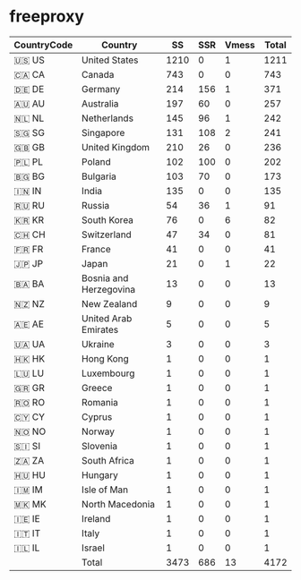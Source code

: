 # freeproxy

|CountryCode|Country|SS|SSR|Vmess|Total|
|  ----  | ----  |  ----  | ----  |  ----  | ----  |
|🇺🇸 US|United States|1210|0|1|1211|
|🇨🇦 CA|Canada|743|0|0|743|
|🇩🇪 DE|Germany|214|156|1|371|
|🇦🇺 AU|Australia|197|60|0|257|
|🇳🇱 NL|Netherlands|145|96|1|242|
|🇸🇬 SG|Singapore|131|108|2|241|
|🇬🇧 GB|United Kingdom|210|26|0|236|
|🇵🇱 PL|Poland|102|100|0|202|
|🇧🇬 BG|Bulgaria|103|70|0|173|
|🇮🇳 IN|India|135|0|0|135|
|🇷🇺 RU|Russia|54|36|1|91|
|🇰🇷 KR|South Korea|76|0|6|82|
|🇨🇭 CH|Switzerland|47|34|0|81|
|🇫🇷 FR|France|41|0|0|41|
|🇯🇵 JP|Japan|21|0|1|22|
|🇧🇦 BA|Bosnia and Herzegovina|13|0|0|13|
|🇳🇿 NZ|New Zealand|9|0|0|9|
|🇦🇪 AE|United Arab Emirates|5|0|0|5|
|🇺🇦 UA|Ukraine|3|0|0|3|
|🇭🇰 HK|Hong Kong|1|0|0|1|
|🇱🇺 LU|Luxembourg|1|0|0|1|
|🇬🇷 GR|Greece|1|0|0|1|
|🇷🇴 RO|Romania|1|0|0|1|
|🇨🇾 CY|Cyprus|1|0|0|1|
|🇳🇴 NO|Norway|1|0|0|1|
|🇸🇮 SI|Slovenia|1|0|0|1|
|🇿🇦 ZA|South Africa|1|0|0|1|
|🇭🇺 HU|Hungary|1|0|0|1|
|🇮🇲 IM|Isle of Man|1|0|0|1|
|🇲🇰 MK|North Macedonia|1|0|0|1|
|🇮🇪 IE|Ireland|1|0|0|1|
|🇮🇹 IT|Italy|1|0|0|1|
|🇮🇱 IL|Israel|1|0|0|1|
||Total|3473|686|13|4172|
